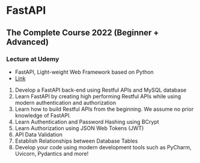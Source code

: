 # FastAPI
## The Complete Course 2022 (Beginner + Advanced)
### Lecture at Udemy
- FastAPI, Light-weight Web Framework based on Python
- [Link](https://www.udemy.com/course/fastapi-the-complete-course/)

1. Develop a FastAPI back-end using Restful APIs and MySQL database
2. Learn FastAPI by creating high performing Restful APIs while using modern authentication and authorization
3. Learn how to build Restful APIs from the beginning. We assume no prior knowledge of FastAPI.
4. Learn Authentication and Password Hashing using BCrypt
5. Learn Authorization using JSON Web Tokens (JWT)
6. API Data Validation
7. Establish Relationships between Database Tables
8. Develop your code using modern development tools such as PyCharm, Uvicorn, Pydantics and more!



